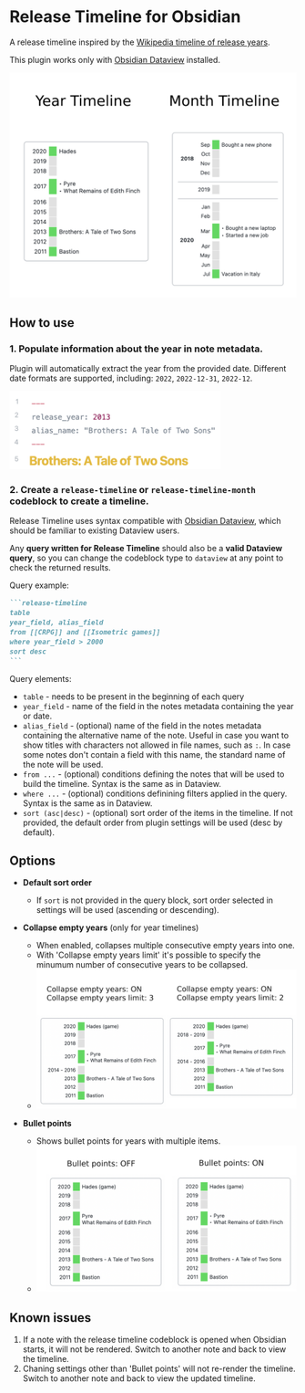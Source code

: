 # Release Timeline for Obsidian

A release timeline inspired by the [Wikipedia timeline of release years](https://en.wikipedia.org/wiki/Template:Timeline_of_release_years).

This plugin works only with [Obsidian Dataview](https://github.com/blacksmithgu/obsidian-dataview) installed.

<img src="https://raw.githubusercontent.com/cakechaser/obsidian-release-timeline/master/assets/timeline.png" width="650">

## How to use

### 1. Populate information about the year in note metadata.

Plugin will automatically extract the year from the provided date.
Different date formats are supported, including: `2022`, `2022-12-31`, `2022-12`.

<img src="https://raw.githubusercontent.com/cakechaser/obsidian-release-timeline/master/assets/release%20year.png" width="370">

### 2. Create a `release-timeline` or `release-timeline-month` codeblock to create a timeline.

Release Timeline uses syntax compatible with [Obsidian Dataview](https://github.com/blacksmithgu/obsidian-dataview), which should be familiar to existing Dataview users.

Any **query written for Release Timeline** should also be a **valid Dataview query**, so you can change the codeblock type to `dataview` at any point to check the returned results.

Query example:
~~~markdown
```release-timeline
table 
year_field, alias_field
from [[CRPG]] and [[Isometric games]]
where year_field > 2000
sort desc
```
~~~

Query elements:
- `table` - needs to be present in the beginning of each query
- `year_field` - name of the field in the notes metadata containing the year or date.
- `alias_field` - (optional) name of the field in the notes metadata containing the alternative name of the note. Useful in case you want to show titles with characters not allowed in file names, such as `:`. In case some notes don't contain a field with this name, the standard name of the note will be used.
- `from ...` - (optional) conditions defining the notes that will be used to build the timeline. Syntax is the same as in Dataview.
- `where ...` - (optional) conditions definining filters applied in the query. Syntax is the same as in Dataview.
- `sort (asc|desc)` - (optional) sort order of the items in the timeline. If not provided, the default order from plugin settings will be used (desc by default).

## Options
- **Default sort order**
  - If `sort` is not provided in the query block, sort order selected in settings will be used (ascending or descending).

- **Collapse empty years** (only for year timelines)
  - When enabled, collapses multiple consecutive empty years into one.
  - With 'Collapse empty years limit' it's possible to specify the minumum number of consecutive years to be collapsed.
  - <img src="https://raw.githubusercontent.com/cakechaser/obsidian-release-timeline/master/assets/collapse%20years.png" width="500">

- **Bullet points**
  - Shows bullet points for years with multiple items.
  - <img src="https://raw.githubusercontent.com/cakechaser/obsidian-release-timeline/master/assets/bullets.png" width="500">

## Known issues
1. If a note with the release timeline codeblock is opened when Obsidian starts, it will not be rendered. Switch to another note and back to view the timeline.
2. Chaning settings other than 'Bullet points' will not re-render the timeline. Switch to another note and back to view the updated timeline.
